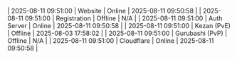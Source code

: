 | 2025-08-11 09:51:00 | Website | Online | 2025-08-11 09:50:58 |
| 2025-08-11 09:51:00 | Registration | Offline | N/A |
| 2025-08-11 09:51:00 | Auth Server | Online | 2025-08-11 09:50:58 |
| 2025-08-11 09:51:00 | Kezan (PvE) | Offline | 2025-08-03 17:58:02 |
| 2025-08-11 09:51:00 | Gurubashi (PvP) | Offline | N/A |
| 2025-08-11 09:51:00 | Cloudflare | Online | 2025-08-11 09:50:58 |

